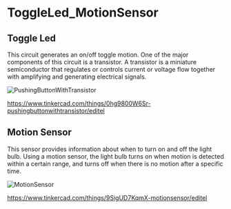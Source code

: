 # ToggleLed_MotionSensor
## Toggle Led
This circuit generates an on/off toggle motion. One of the major components of this circuit is a transistor. A transistor is a miniature semiconductor that regulates or controls current or voltage flow together with amplifying and generating electrical signals.

![PushingButtonWithTransistor](https://user-images.githubusercontent.com/108624020/180661586-7422039f-5635-487c-8518-2098e36fbf3b.png)

https://www.tinkercad.com/things/0hg9800W6Sr-pushingbuttonwithtransistor/editel
## Motion Sensor
This sensor provides information about when to turn on and off the light bulb. Using a motion sensor, the light bulb turns on when motion is detected within a certain range, and turns off when there is no motion after a specific time.

![MotionSensor](https://user-images.githubusercontent.com/108624020/180661986-948fa110-98f2-470e-90dd-d37ec1ee09db.png)

https://www.tinkercad.com/things/9SigUD7KqmX-motionsensor/editel
